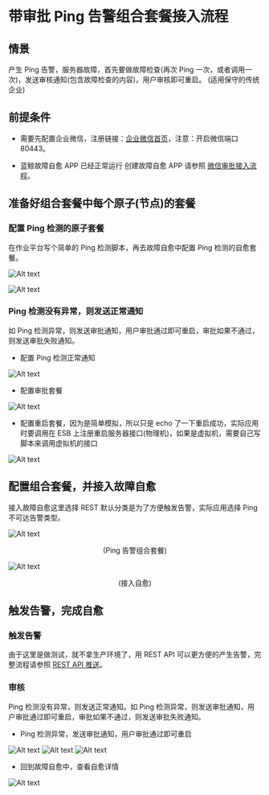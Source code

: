 # 带审批 Ping 告警组合套餐接入流程
## 情景

产生 Ping 告警，服务器故障，首先要做故障检查(再次 Ping 一次，或者调用一次)，发送审核通知(包含故障检查的内容)，用户审核即可重启。 (适用保守的传统企业)

## 前提条件

- 需要先配置企业微信，注册链接：[企业微信首页](https://work.weixin.qq.com/)，注意：开启微信端口 80443。

- 蓝鲸故障自愈 APP 已经正常运行 创建故障自愈 APP 请参照 [微信审批接入流程](../Scenes/WeChat_approval_access_process.md)。

## 准备好组合套餐中每个原子(节点)的套餐
### 配置 Ping 检测的原子套餐

在作业平台写个简单的 Ping 检测脚本，再去故障自愈中配置 Ping 检测的自愈套餐。

![Alt text](../assets/20190115071752.png)

![Alt text](../assets/20190115070423.png)

### Ping 检测没有异常，则发送正常通知

如 Ping 检测异常，则发送审批通知，用户审批通过即可重启，审批如果不通过，则发送审批失败通知。

- 配置 Ping 检测正常通知

![Alt text](../assets/20190109203901.png)

- 配置审批套餐

![Alt text](../assets/20190109204839.png)

- 配置重启套餐，因为是简单模拟，所以只是 echo 了一下重启成功，实际应用时要调用在 ESB 上注册重启服务器接口(物理机)，如果是虚拟机，需要自己写脚本来调用虚拟机的接口

![Alt text](../assets/20190115065634.png)

## 配置组合套餐，并接入故障自愈

接入故障自愈这里选择 REST 默认分类是为了方便触发告警，实际应用选择 Ping 不可达告警类型。

![Alt text](../assets/20190109195936.png)
<center>(Ping 告警组合套餐)</center>

![Alt text](../assets/20190109212223.png)
<center>(接入自愈)</center>

## 触发告警，完成自愈
### 触发告警

由于这里是做测试，就不拿生产环境了，用 REST API 可以更方便的产生告警，完整流程请参照 [REST API 推送](../Getting_Started/REST_API_PUSH_Alarm_processing_automation.md)。

### 审核

Ping 检测没有异常，则发送正常通知。如 Ping 检测异常，则发送审批通知，用户审批通过即可重启，审批如果不通过，则发送审批失败通知。

- Ping 检测异常，发送审批通知，用户审批通过即可重启

![Alt text](../assets/20190115064522.png)
![Alt text](../assets/20190115065951.png)
![Alt text](../assets/20190115072527.png)

- 回到故障自愈中，查看自愈详情

![Alt text](../assets/20190109215717.png)
